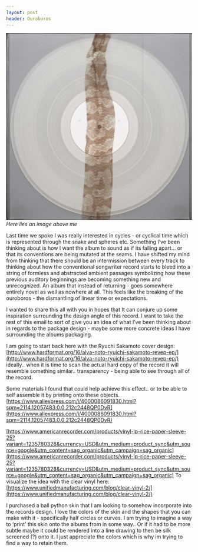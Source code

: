 ```yaml
---
layout: post
header: Ouroboros
---
```

![ouroboros cover](/assets/imgs/ouroboros-cover.png)
*Here lies an image above me*

Last time we spoke I was really interested in cycles - or cyclical time which is represented through the snake and spheres etc. Something I’ve been thinking about is how I want the album to sound as if its falling apart… or that its conventions are being mutated at the seams. I have shifted my mind from thinking that there should be an intermission between every track to thinking about how the conventional songwriter record starts to bleed into a string of formless and abstracted ambient passages symbolizing how these previous auditory beginnings are becoming something new and unrecognized. An album that instead of returning - goes somewhere entirely novel as well as nowhere at all. This feels like the breaking of the ouroboros - the dismantling of linear time or expectations.

I wanted to share this all with you in hopes that It can conjure up some inspiration surrounding the design angle of this record. I want to take the rest of this email to sort of give you an idea of what I’ve been thinking about in regards to the package design - maybe some more concrete ideas I have surrounding the albums packaging.

I am going to start back here with the Ryuchi Sakamoto cover design: [http://www.hardformat.org/16/alva-noto-ryuichi-sakamoto-revep-ep/](http://www.hardformat.org/16/alva-noto-ryuichi-sakamoto-revep-ep/)
ideally.. when it is time to scan the actual hard copy of the record it will resemble something similar.. transparency - being able to see through all of the record.

Some materials I found that could help achieve this effect.. or to be able to self assemble it by printing onto these objects.
[https://www.aliexpress.com/i/4000086091830.html?spm=2114.12057483.0.0.212c2448QP0DvR](https://www.aliexpress.com/i/4000086091830.html?spm=2114.12057483.0.0.212c2448QP0DvR)

[https://www.americanrecorder.com/products/vinyl-lp-rice-paper-sleeve-25?variant=1235780328&currency=USD&utm_medium=product_sync&utm_source=google&utm_content=sag_organic&utm_campaign=sag_organic](https://www.americanrecorder.com/products/vinyl-lp-rice-paper-sleeve-25?variant=1235780328&currency=USD&utm_medium=product_sync&utm_source=google&utm_content=sag_organic&utm_campaign=sag_organic)
To visualize the idea with the clear vinyl here: [https://www.unifiedmanufacturing.com/blog/clear-vinyl-2/](https://www.unifiedmanufacturing.com/blog/clear-vinyl-2/)

I purchased a ball python skin that I am looking to somehow incorporate into the records design. I love the colors of the skin and the shapes that you can make with it - specifically half circles or curves. I am trying to imagine a way to ‘print’ this skin onto the albums from in some way.. Or if it had to be more subtle maybe it could be rendered into a line drawing to then be silk screened (?) onto it. I just appreciate the colors which is why im trying to find a way to retain them.
